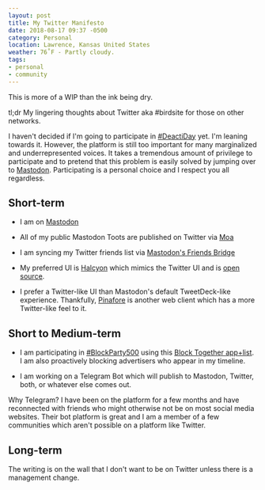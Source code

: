 ```yaml
---
layout: post
title: My Twitter Manifesto
date: 2018-08-17 09:37 -0500
category: Personal
location: Lawrence, Kansas United States
weather: 76˚F - Partly cloudy.
tags:
- personal
- community
---
```


This is more of a WIP than the ink being dry.

tl;dr My lingering thoughts about Twitter aka #birdsite for those on other networks.

I haven't decided if I'm going to participate in [#DeactiDay](https://twitter.com/monteiro/status/1028315475296452609) yet. I'm leaning towards it. However, the platform is still too important for many marginalized and underrepresented voices. It takes a tremendous amount of privilege to participate and to pretend that this problem is easily solved by jumping over to [Mastodon](https://mastodon.social/). Participating is a personal choice and I respect you all regardless.

## Short-term

- I am on [Mastodon](https://mastodon.social/@webology)

- All of my public Mastodon Toots are published on Twitter via [Moa](https://moa.party/)

- I am syncing my Twitter friends list via [Mastodon's Friends Bridge](https://bridge.joinmastodon.org/friends)

- My preferred UI is [Halcyon](https://twitter.rixx.de/) which mimics the Twitter UI and is [open source](https://notabug.org/halcyon-suite/halcyon).

- I prefer a Twitter-like UI than Mastodon's default TweetDeck-like experience. Thankfully, [Pinafore](https://pinafore.social/) is another web client which has a more Twitter-like feel to it.

## Short to Medium-term

- I am participating in [#BlockParty500](https://twitter.com/shannoncoulter/status/1028632688586936320) using this [Block Together app+list](https://blocktogether.org/show-blocks/Jegy0TDm2gypbK-Tg1vGTh5KCJY2mxq_6iJ_hK2p). I am also proactively blocking advertisers who appear in my timeline.

- I am working on a Telegram Bot which will publish to Mastodon, Twitter, both, or whatever else comes out.

Why Telegram? I have been on the platform for a few months and have reconnected with friends who might otherwise not be on most social media websites. Their bot platform is great and I am a member of a few communities which aren't possible on a platform like Twitter.

## Long-term

The writing is on the wall that I don't want to be on Twitter unless there is a management change. 
